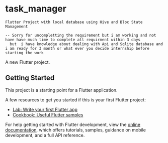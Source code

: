# task_manager
    Flutter Project with local database using Hive and Bloc State Management 

    -- Sorry for uncompletting the requirement but i am working and not have have much time to complete all requirment within 3 days
      but  i have knowledge about dealing with Api and Sqlite database and i am ready for 3 month or what ever you decide internship before starting the work

A new Flutter project.

## Getting Started

This project is a starting point for a Flutter application.

A few resources to get you started if this is your first Flutter project:

- [Lab: Write your first Flutter app](https://docs.flutter.dev/get-started/codelab)
- [Cookbook: Useful Flutter samples](https://docs.flutter.dev/cookbook)

For help getting started with Flutter development, view the
[online documentation](https://docs.flutter.dev/), which offers tutorials,
samples, guidance on mobile development, and a full API reference.
